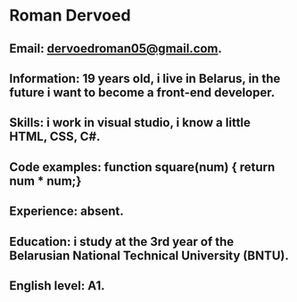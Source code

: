 # Roman Dervoed

## Email: dervoedroman05@gmail.com.

## Information: 19 years old, i live in Belarus, in the future i want to become a front-end developer.

## Skills: i work in visual studio, i know a little HTML, CSS, C#.

## Code examples: function square(num) { return num * num;}

## Experience: absent.

## Education: i study at the 3rd year of the Belarusian National Technical University (BNTU).

## English level: A1.
